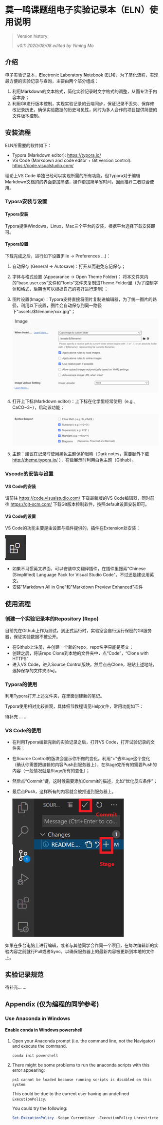 # 莫一鸣课题组电子实验记录本（ELN）使用说明

> Version history:
>
> *v0.1: 2020/08/08 edited by Yiming Mo*

## 介绍

电子实验记录本，**E**lectronic **L**aboratory **N**otebook (ELN)，为了简化流程，实现最方便的实验记录与查询，主要由两个部分组成：

1. 利用Markdown的文本格式，简化实验记录时文字格式的调整，从而专注于内容本身；
2. 利用Git进行版本控制，实现实验记录的云端同步，保证记录不丢失、保存修改记录历史，确保实验数据的历史可见性，同时为多人合作的项目提供简便的文件版本控制。

## 安装流程

ELN所需要的软件如下：

- Typora (Markdown editor): https://typora.io/
- VS Code (Markdown and code editor + Git version control): https://code.visualstudio.com/

理论上VS Code 单独已经可以实现所需的所有功能，但Typora对于编辑Markdown文档的的界面更加简洁，操作更加简单省时间，因而推荐二者联合使用。

### Typora安装与设置

#### Typora安装

Typora提供Windows，Linux，Mac三个平台的安装，根据平台选择下载安装即可。

#### Typora设置

下载完成之后，进行如下设置(File &rarr; Preferences ...)：

1. 自动保存 (General &rarr; Autosave)：打开从而避免忘记保存；

2. 字体与格式设置 (Appearance &rarr; Open Theme Folder)： 将本文件夹内的“base.user.css”文件和“fonts”文件夹复制进Theme Folder里（为了控制字体和格式，后期也可以根据自己的喜好进行定制）；

3. 图片设置(Image)：Typora支持直接将图片复制进编辑器，为了统一图片的路径，利用以下设置，图片会自动保存到同一路径下"assets/$filename/xxx.jpg"；

   <img src="assets/readme/image-20200808132455831.png" alt="image-20200808132455831" style="zoom:60%;" />

4. 打开上下标(Markdown editor)：上下标在化学里经常使用（e.g., CaCO~3~），启动该功能；

   <img src="assets/readme/image-20200808132932111.png" alt="image-20200808132932111" style="zoom:60%;" />

5. 主题：建议在记录时使用黑色主题保护眼睛（Dark notes，需要额外下载 http://theme.typora.io/ ），在做展示时利用白色主题（Github）。



### Vscode的安装与设置

#### VS Code的安装

请前往 https://code.visualstudio.com/ 下载最新版的VS Code编辑器，同时前往 https://git-scm.com/ 下载Git版本控制软件，按照default设置安装即可。

#### VS Code的设置

VS Code的功能主要是由设置与插件提供的，插件在Extension处安装：

<img src="assets/readme/image-20200814090448486.png" alt="image-20200814090448486" style="zoom:67%;" />

- 如果不习惯英文界面，可以安装中文翻译插件，在插件里搜索"Chinese (Simplified) Language Pack for Visual Studio Code"。不过还是建议用英文。
- 安装"Markdown All in One"和"Markdown Preview Enhanced"插件

## 使用流程

### 创建一个实验记录本的Repository (Repo)

目前先在Github上作为测试，到正式运行时，实验室会自行运行保密的Git服务器，保证实验数据不被公开。

- 在Github上注册，并创建一个新的repo，repo名字只能是英文；
- 创建之后，将该repo Clone到本地的文件夹中，点“Code”，“Clone with HTTPS”
- 进入VS Code，进入Source Control版块，然后点击Clone，粘贴上述地址，选择保存的文件夹即可。

### Typora的使用

利用Typora打开上述文件夹，在里面创建新的笔记。

Typora使用相对比较直观，具体细节教程请见Help文件，常用功能如下：

待补充 ... ...

### VS Code的使用

- 在利用Typora编辑完新的实验记录之后，打开VS Code，打开试验记录的文件夹；
- 在Source Control的版块会显示你所做的变化。利用“+”去Stage这个变化（确认你需要把编辑的内容Push到服务器上），在Stage完所有的需要Push的内容（一般情况就是Stage所有的变化）；
- 然后点“Commit”键，这时候需要添加Commit的描述，比如“优化反应条件”；

- 最后点Push，这样所有的内容就会被推送到服务器上。

  <img src="assets/readme/tempsnip.png" alt="tempsnip" style="zoom:75%;" />

如果在多台电脑上进行编辑，或者与其他同学合作同一个项目，在每次编辑新的实验内容之前就行Pull或者Sync，以确保服务器上的最新内容被更新到本地的文件上。

## 实验记录规范

待补充... ...

## Appendix (仅为编程的同学参考)

### Use Anaconda in Windows

#### Enable conda in Windows powershell

1. Open your Anaconda prompt (i.e. the command line, not the Navigator) and execute the command.

   ```powershell
   conda init powershell
   ```

2. There might be some problems to run the anaconda scripts with this error appearing: 

   ```
   ps1 cannot be loaded because running scripts is disabled on this system
   ```

   This could be due to the current user having an undefined `ExecutionPolicy`.

   You could try the following:

    ```powershell
    Set-ExecutionPolicy -Scope CurrentUser -ExecutionPolicy Unrestricted
    ```